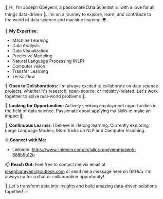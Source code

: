 👋 Hi, I'm Joseph Opeyemi, a passionate Data Scientist 📊 with a love for all things data-driven 🤖. I'm on a journey to explore, learn, and contribute to the world of data science and machine learning 🌍.

🔬 **My Expertise:**
- Machine Learning
- Data Analysis
- Data Visualization
- Predictive Modeling
- Natural Language Processing (NLP)
- Computer vision
- Transfer Learning
- Tensorflow 

💼 **Open to Collaborations:** I'm always excited to collaborate on data science projects, whether it's research, open-source, or industry-related. Let's work together to solve real-world problems 🤝.

🚀 **Looking for Opportunities:** Actively seeking employment opportunities in the field of data science. Passionate about applying my skills to make an impact 🌟.

🌱 **Continuous Learner:** I believe in lifelong learning. Currently exploring Large Language Models, More tricks on NLP and Computer Visioning.

🌐 **Connect with Me:**
- LinkedIn: 
https://www.linkedin.com/in/julius-opeyemi-joseph-888b9a12b

📫 **Reach Out:** Feel free to contact me via email at josephopeyemi@outlook.com or send me a message here on GitHub. I'm always up for a chat or collaboration opportunity!

🚀 Let's transform data into insights and build amazing data-driven solutions together! 📈

<!---
juliojoe/juliojoe is a ✨ special ✨ repository because its `README.md` (this file) appears on your GitHub profile.
You can click the Preview link to take a look at your changes.
--->
